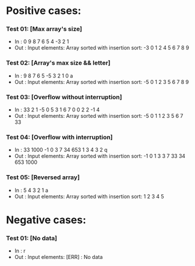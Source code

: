 # Positive cases:
### Test 01: [Max array's size]
- In : 0 9 8 7 6 5 4 -3 2 1
- Out : Input elements: Array sorted with insertion sort: -3 0 1 2 4 5 6 7 8 9 
### Test 02: [Array's max size && letter]
- In : 9 8 7 6 5 -5 3 2 1 0 a
- Out : Input elements: Array sorted with insertion sort: -5 0 1 2 3 5 6 7 8 9 
### Test 03: [Overflow without interruption]
- In : 33 2 1 -5 0 5 3 1 6 7 0 0 2 2 -1 4
- Out : Input elements: Array sorted with insertion sort: -5 0 1 1 2 3 5 6 7 33 
### Test 04: [Overflow with interruption]
- In : 33 1000 -1 0 3 7 34 653 1 3 4 3 2 q
- Out : Input elements: Array sorted with insertion sort: -1 0 1 3 3 7 33 34 653 1000 
### Test 05: [Reversed array]
- In : 5 4 3 2 1 a
- Out : Input elements: Array sorted with insertion sort: 1 2 3 4 5 
# Negative cases: 
### Test 01: [No data]
- In : r
- Out : Input elements: [ERR] : No data

